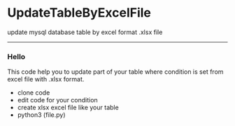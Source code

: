 # UpdateTableByExcelFile
update mysql database table by excel format .xlsx file

<hr>

<h3> Hello </h3>
<p> This code help you to update part of your table where condition is set from excel file with .xlsx format.</p>

 <ul>
  <li>clone code</li>
  <li>edit code for your condition</li>
  <li>create xlsx excel file like your table</li>
  <li>python3 (file.py) </li>
 </ul>
